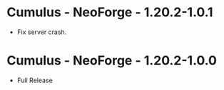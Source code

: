# Cumulus - NeoForge - 1.20.2-1.0.1

- Fix server crash.

# Cumulus - NeoForge - 1.20.2-1.0.0

- Full Release


